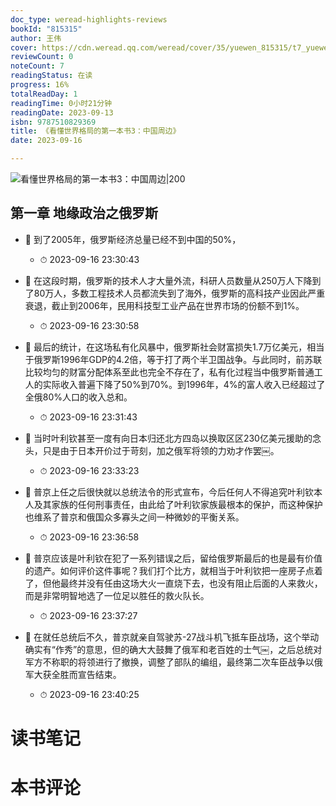```yaml
---
doc_type: weread-highlights-reviews
bookId: "815315"
author: 王伟
cover: https://cdn.weread.qq.com/weread/cover/35/yuewen_815315/t7_yuewen_8153151678776304.jpg
reviewCount: 0
noteCount: 7
readingStatus: 在读
progress: 16%
totalReadDay: 1
readingTime: 0小时21分钟
readingDate: 2023-09-13
isbn: 9787510829369
title: 《看懂世界格局的第一本书3：中国周边》
date: 2023-09-16

---
```


![ 看懂世界格局的第一本书3：中国周边|200](https://cdn.weread.qq.com/weread/cover/35/yuewen_815315/t7_yuewen_8153151678776304.jpg)


## 第一章 地缘政治之俄罗斯


- 📌 到了2005年，俄罗斯经济总量已经不到中国的50%， 
    - ⏱ 2023-09-16 23:30:43 

- 📌 在这段时期，俄罗斯的技术人才大量外流，科研人员数量从250万人下降到了80万人，多数工程技术人员都流失到了海外，俄罗斯的高科技产业因此严重衰退，截止到2006年，民用科技型工业产品在世界市场的份额不到1%。 
    - ⏱ 2023-09-16 23:30:58 

- 📌 最后的统计，在这场私有化风暴中，俄罗斯社会财富损失1.7万亿美元，相当于俄罗斯1996年GDP的4.2倍，等于打了两个半卫国战争。与此同时，前苏联比较均匀的财富分配体系至此也完全不存在了，私有化过程当中俄罗斯普通工人的实际收入普遍下降了50%到70%。到1996年，4%的富人收入已经超过了全俄80%人口的收入总和。 
    - ⏱ 2023-09-16 23:31:43 

- 📌 当时叶利钦甚至一度有向日本归还北方四岛以换取区区230亿美元援助的念头，只是由于日本开价过于苛刻，加之俄军将领的力劝才作罢￼。 
    - ⏱ 2023-09-16 23:33:23 

- 📌 普京上任之后很快就以总统法令的形式宣布，今后任何人不得追究叶利钦本人及其家族的任何刑事责任，由此给了叶利钦家族最根本的保护，而这种保护也维系了普京和俄国众多寡头之间一种微妙的平衡关系。 
    - ⏱ 2023-09-16 23:36:58 

- 📌 普京应该是叶利钦在犯了一系列错误之后，留给俄罗斯最后的也是最有价值的遗产。如何评价这件事呢？我们打个比方，就相当于叶利钦把一座房子点着了，但他最终并没有任由这场大火一直烧下去，也没有阻止后面的人来救火，而是非常明智地选了一位足以胜任的救火队长。 
    - ⏱ 2023-09-16 23:37:27 

- 📌 在就任总统后不久，普京就亲自驾驶苏-27战斗机飞抵车臣战场，这个举动确实有“作秀”的意思，但的确大大鼓舞了俄军和老百姓的士气￼，之后总统对军方不称职的将领进行了撤换，调整了部队的编组，最终第二次车臣战争以俄军大获全胜而宣告结束。 
    - ⏱ 2023-09-16 23:40:25 

# 读书笔记


# 本书评论
